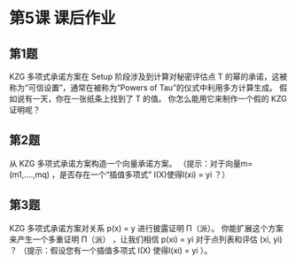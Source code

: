 # 第5课 课后作业

## 第1题  
KZG 多项式承诺方案在 Setup 阶段涉及到计算对秘密评估点 T 的幂的承诺，这被称为“可信设置”，通常在被称为“Powers of Tau”的仪式中利用多方计算生成。 假如说有一天，你在一张纸条上找到了 T 的值。 你怎么能用它来制作一个假的 KZG 证明呢？

## 第2题
从 KZG 多项式承诺方案构造一个向量承诺方案。 （提示：对于向量m=(m1,....,mq) ，是否存在一个“插值多项式” I(X)使得I(xi) = yi ？）

## 第3题
KZG 多项式承诺方案对关系 p(x) = y  进行披露证明 Π（派）。 你能扩展这个方案来产生一个多重证明 Π（派） ，让我们相信 p(xi) = yi 对于点列表和评估 (xi, yi) ？ （提示：假设您有一个插值多项式 I(X) 使得I(xi) = yi ）。
